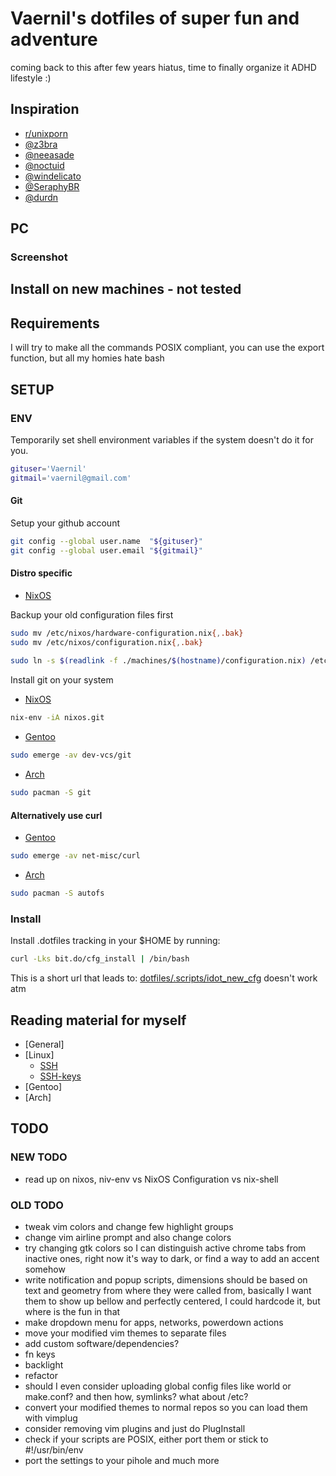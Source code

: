 # Vaernil's dotfiles of super fun and adventure
coming back to this after few years hiatus, time to finally organize it
ADHD lifestyle :)

## Inspiration
* [r/unixporn](https://www.reddit.com/r/unixporn/)
* [@z3bra](http://blog.z3bra.org/)
* [@neeasade](https://github.com/neeasade/dotfiles)
* [@noctuid](https://github.com/noctuid/dotfiles)
* [@windelicato](https://github.com/windelicato/dotfiles)
* [@SeraphyBR](https://github.com/SeraphyBR/DotFiles)
* [@durdn](https://developer.atlassian.com/blog/2016/02/best-way-to-store-dotfiles-git-bare-repo/)
	
## PC
### Screenshot

## Install on new machines - not tested
## Requirements
I will try to make all the commands POSIX compliant, you can use the export function, but all my homies hate bash

## SETUP

### ENV
Temporarily set shell environment variables if the system doesn't do it for you.
``` sh
gituser='Vaernil'
gitmail='vaernil@gmail.com'
```
	
#### Git
Setup your github account
``` sh
git config --global user.name  "${gituser}"
git config --global user.email "${gitmail}"
```
		
#### Distro specific
* [NixOS](https://nixos.wiki/wiki/Main_Page)

Backup your old configuration files first
``` sh
sudo mv /etc/nixos/hardware-configuration.nix{,.bak}
sudo mv /etc/nixos/configuration.nix{,.bak}
		
sudo ln -s $(readlink -f ./machines/$(hostname)/configuration.nix) /etc/nixos/configuration.nix
```
Install git on your system
* [NixOS](https://nixos.wiki/wiki/Git)
``` sh
nix-env -iA nixos.git
```
* [Gentoo](https://wiki.gentoo.org/wiki/Git)
``` bash
sudo emerge -av dev-vcs/git
```
* [Arch](https://wiki.archlinux.org/index.php/git)
``` bash
sudo pacman -S git
```

#### Alternatively use curl
* [Gentoo](https://packages.gentoo.org/packages/net-misc/curl)
``` bash
sudo emerge -av net-misc/curl
```
* [Arch](https://wiki.archlinux.org/index.php/Autofs)
``` bash
sudo pacman -S autofs
```
### Install

Install .dotfiles tracking in your $HOME by running:
``` bash
curl -Lks bit.do/cfg_install | /bin/bash
```
This is a short url that leads to:
[dotfiles/.scripts/idot_new_cfg](https://raw.githubusercontent.com/Vaernil/dotfiles/master/.scripts/idot_new_cfg)
doesn't work atm

## Reading material for myself
* [General]
* [Linux]
	* [SSH](https://wiki.archlinux.org/index.php/Secure_Shell)
	* [SSH-keys](https://wiki.archlinux.org/index.php/SSH_keys)
* [Gentoo]
* [Arch]
## TODO
### NEW TODO
* read up on nixos, niv-env vs NixOS Configuration vs nix-shell

### OLD TODO
* tweak vim colors and change few highlight groups
* change vim airline prompt and also change colors
* try changing gtk colors so I can distinguish active chrome tabs from inactive ones, right now it's way to dark, or find a way to add an accent somehow
* write notification and popup scripts, dimensions should be based on text and geometry from where they were called from, basically I want them to show up bellow and perfectly centered, I could hardcode it, but where is the fun in that
* make dropdown menu for apps, networks, powerdown actions
* move your modified vim themes to separate files
* add custom software/dependencies?
* fn keys
* backlight
* refactor
* should I even consider uploading global config files like world or make.conf? and then how,
  symlinks? what about /etc?
* convert your modified themes to normal repos so you can load them with vimplug
* consider removing vim plugins and just do PlugInstall
* check if your scripts are POSIX, either port them or stick to #!/usr/bin/env
* port the settings to your pihole
and much more
